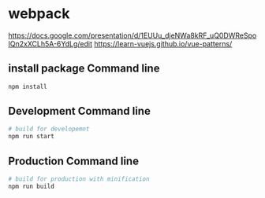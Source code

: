 # webpack
https://docs.google.com/presentation/d/1EUUu_djeNWa8kRF_uQ0DWReSpoIQn2xXCLh5A-6YdLg/edit
https://learn-vuejs.github.io/vue-patterns/
## install package Command line
``` bash
npm install
```

## Development Command line
``` bash
# build for developemnt
npm run start
```

## Production Command line
``` bash
# build for production with minification
npm run build
```
